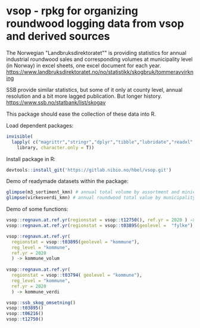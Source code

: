 # vsop - rpkg for organizing roundwood logging data from vsop and derived sources  

The Norwegian "Landbruksdirektoratet"" is providing statistics for annual industrial roundwood sales and corresponding volumes at municipality level (in Norway) in excel sheets, one excel document for each year. 
https://www.landbruksdirektoratet.no/no/statistikk/skogbruk/tommeravvirkning

SSB provide similar statistics, but some of it only at county level, annual resolution and 
a bit more lagged publication. But longer history. 
https://www.ssb.no/statbank/list/skogav


This package should ease the collection of these data into R. 


Load dependent packages: 
```r
invisible(
  lapply( c("magrittr","stringr","dplyr","tibble","lubridate","readxl","PxWebApiData"),
    library, character.only = T))
```

Install package in R: 
```r
devtools::install_git('https://gitlab.nibio.no/hbel/vsop.git')
```
Demo of readymade datasets within the package:
```r
glimpse(m3_sortiment_kmn) # annual total volume by assortment and minicipality. 
glimpse(virkesverdi_kmn) # annual roundwood total value by municipality

```

Demo of some functions: 
```r
vsop::regnavn.at.ref.yr(regionstat = vsop::t12750(), ref.yr = 2020 ) -> fylke_priser
vsop::regnavn.at.ref.yr(regionstat = vsop::t03895(geolevel =  "fylke"), ref.yr = 2020 ) -> fylke_volum
```

```r
vsop::regnavn.at.ref.yr(
  regionstat = vsop::t03895(geolevel = "kommune"), 
  reg_level = "kommune", 
  ref.yr = 2020 
  ) -> kommune_volum
  
vsop::regnavn.at.ref.yr(
  regionstat = vsop::t03794( geolevel = "kommune"), 
  reg_level = "kommune", 
  ref.yr = 2020 
  ) -> kommune_verdi
```
```r
vsop::ssb_skog_omsetning()
vsop::t03895()
vsop::t06216()
vsop::t12750()

```
